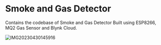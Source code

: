 # Smoke and Gas Detector
Contains the codebase of Smoke and Gas Detector Built using ESP8266, MQ2 Gas Sensor and Blynk Cloud.


![IMG20230430145916](https://user-images.githubusercontent.com/62458685/235347311-a2173bbc-942c-47b5-8cbe-2b25ed960832.jpg)
